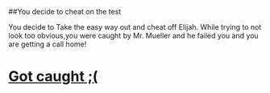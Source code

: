 ##You decide to cheat on the test 

You decide to Take the easy way out and cheat off Elijah. 
While trying to not look too obvious,you were caught by Mr. Mueller 
and he failed you and you are getting a call home!

# [Got caught ;(](zero-for-test.md)
